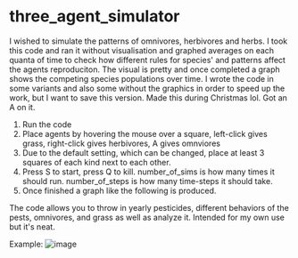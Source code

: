 # three_agent_simulator
I wished to simulate the patterns of omnivores, herbivores and herbs. I took this code and ran it without visualisation and graphed averages on each quanta of time to check how different rules for species' and patterns affect the agents reproduciton. The visual is pretty and once completed a graph shows the competing species populations over time. I wrote the code in some variants and also some without the graphics in order to speed up the work, but I want to save this version. Made this during Christmas lol. Got an A on it.

1. Run the code
2. Place agents by hovering the mouse over a square, left-click gives grass, right-click gives herbivores, A gives omnviores
3. Due to the default setting, which can be changed, place at least 3 squares of each kind next to each other.
4. Press S to start, press Q to kill. number_of_sims is how many times it should run. number_of_steps is how many time-steps it should take.
5. Once finished a graph like the following is produced.

The code allows you to throw in yearly pesticides, different behaviors of the pests, omnivores, and grass as well as analyze it. Intended for my own use but it's neat.

Example:
![image](https://github.com/user-attachments/assets/495c3f01-67a0-4447-b0f8-d445cc985e5a)
